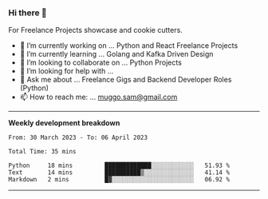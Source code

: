 ### Hi there 👋 



For Freelance Projects showcase and cookie cutters.

- 🔭 I’m currently working on ... Python and React Freelance Projects
- 🌱 I’m currently learning ... Golang and Kafka Driven Design
- 👯 I’m looking to collaborate on ... Python Projects
- 🤔 I’m looking for help with ...
- 💬 Ask me about ... Freelance Gigs and Backend Developer Roles (Python)
- 📫 How to reach me: ... muggo.sam@gmail.com
---------
**Weekly development breakdown**
<!--START_SECTION:waka-->

```text
From: 30 March 2023 - To: 06 April 2023

Total Time: 35 mins

Python     18 mins         █████████████░░░░░░░░░░░░   51.93 %
Text       14 mins         ██████████▒░░░░░░░░░░░░░░   41.14 %
Markdown   2 mins          █▓░░░░░░░░░░░░░░░░░░░░░░░   06.92 %
```

<!--END_SECTION:waka-->

----------


